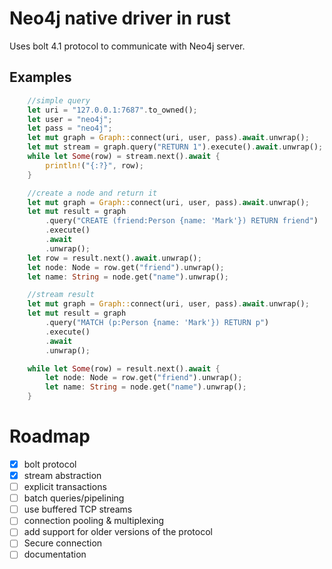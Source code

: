 # Neo4j native driver in rust

Uses bolt 4.1 protocol to communicate with Neo4j server.


## Examples

```rust
    //simple query
    let uri = "127.0.0.1:7687".to_owned();
    let user = "neo4j";
    let pass = "neo4j";
    let mut graph = Graph::connect(uri, user, pass).await.unwrap();
    let mut stream = graph.query("RETURN 1").execute().await.unwrap();
    while let Some(row) = stream.next().await {
        println!("{:?}", row);
    }
```


```rust
    //create a node and return it
    let mut graph = Graph::connect(uri, user, pass).await.unwrap();
    let mut result = graph
        .query("CREATE (friend:Person {name: 'Mark'}) RETURN friend")
        .execute()
        .await
        .unwrap();
    let row = result.next().await.unwrap();
    let node: Node = row.get("friend").unwrap();
    let name: String = node.get("name").unwrap();
```

```rust
    //stream result
    let mut graph = Graph::connect(uri, user, pass).await.unwrap();
    let mut result = graph
        .query("MATCH (p:Person {name: 'Mark'}) RETURN p")
        .execute()
        .await
        .unwrap();

    while let Some(row) = result.next().await {
        let node: Node = row.get("friend").unwrap();
        let name: String = node.get("name").unwrap();
    }
```

# Roadmap
- [x] bolt protocol
- [x] stream abstraction
- [ ] explicit transactions
- [ ] batch queries/pipelining
- [ ] use buffered TCP streams
- [ ] connection pooling & multiplexing
- [ ] add support for older versions of the protocol
- [ ] Secure connection
- [ ] documentation
